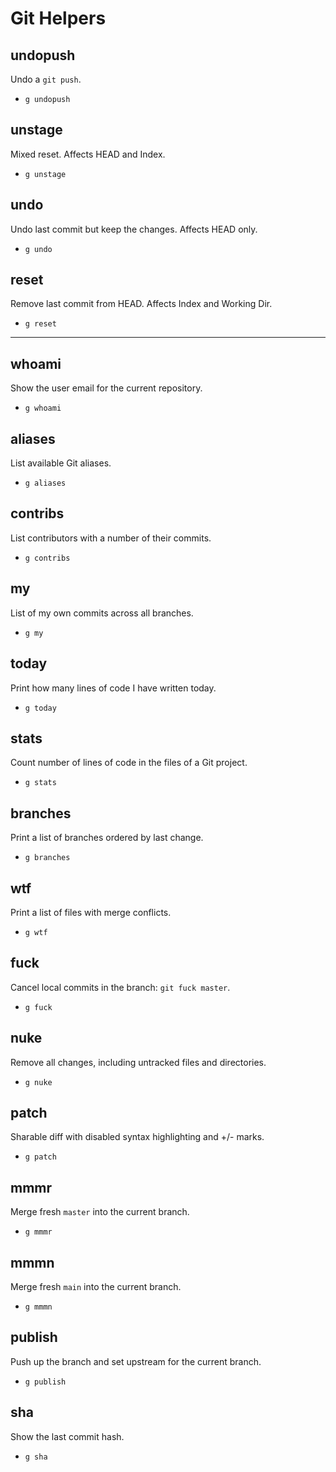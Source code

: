 # Git Helpers

## undopush

Undo a `git push`.

- `g undopush`

## unstage

Mixed reset. Affects HEAD and Index.

- `g unstage`

## undo

Undo last commit but keep the changes. Affects HEAD only.

- `g undo`

## reset

Remove last commit from HEAD. Affects Index and Working Dir.

- `g reset`

---

## whoami

Show the user email for the current repository.

- `g whoami`

## aliases

List available Git aliases.

- `g aliases`

## contribs

List contributors with a number of their commits.

- `g contribs`

## my

List of my own commits across all branches.

- `g my`

## today

Print how many lines of code I have written today.

- `g today`

## stats

Count number of lines of code in the files of a Git project.

- `g stats`

## branches

Print a list of branches ordered by last change.

- `g branches`

## wtf

Print a list of files with merge conflicts.

- `g wtf`

## fuck

Cancel local commits in the branch: `git fuck master`.

- `g fuck`

## nuke

Remove all changes, including untracked files and directories.

- `g nuke`

## patch

Sharable diff with disabled syntax highlighting and +/- marks.

- `g patch`

## mmmr

Merge fresh `master` into the current branch.

- `g mmmr`

## mmmn

Merge fresh `main` into the current branch.

- `g mmmn`

## publish

Push up the branch and set upstream for the current branch.

- `g publish`

## sha

Show the last commit hash.

- `g sha`

